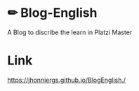 # ✏ Blog-English
A Blog to discribe the learn in Platzi Master 

# Link
https://jhonniergs.github.io/BlogEnglish./
